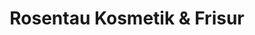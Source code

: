 ---
title: "Rosentau Kosmetik & Frisur"
url: /adenbuettel/rosentau-kosmetik-und-frisur/
shop: Friseur
---